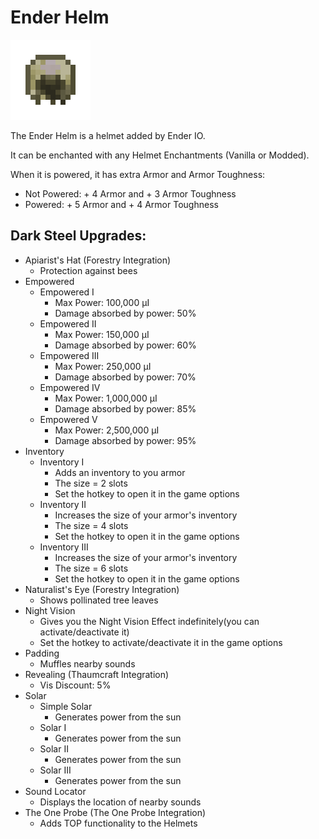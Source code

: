 # Ender Helm
![](renders/end_steel_helmet.png)

The Ender Helm is a helmet added by Ender IO.

It can be enchanted with any Helmet Enchantments (Vanilla or Modded).

When it is powered, it has extra Armor and Armor Toughness:

* Not Powered: + 4 Armor and + 3 Armor Toughness
* Powered: + 5 Armor and + 4 Armor Toughness

## Dark Steel Upgrades:
* Apiarist's Hat (Forestry Integration)
  - Protection against bees
* Empowered
  - Empowered I
    * Max Power: 100,000 µI
    * Damage absorbed by power: 50%
  - Empowered II
    * Max Power: 150,000 µI
    * Damage absorbed by power: 60%
  - Empowered III
    * Max Power: 250,000 µI
    * Damage absorbed by power: 70%
  - Empowered IV
    * Max Power: 1,000,000 µI
    * Damage absorbed by power: 85%
  - Empowered V
    * Max Power: 2,500,000 µI
    * Damage absorbed by power: 95%
* Inventory
  - Inventory I
      * Adds an inventory to you armor
      * The size = 2 slots
      * Set the hotkey to open it in the game options
  - Inventory II
    * Increases the size of your armor's inventory
    * The size = 4 slots
    * Set the hotkey to open it in the game options
  - Inventory III
    * Increases the size of your armor's inventory
    * The size = 6 slots
    * Set the hotkey to open it in the game options
* Naturalist's Eye (Forestry Integration)
  - Shows pollinated tree leaves
* Night Vision
  - Gives you the Night Vision Effect indefinitely(you can activate/deactivate it)
  - Set the hotkey to activate/deactivate it in the game options
* Padding
  - Muffles nearby sounds
* Revealing (Thaumcraft Integration)
  - Vis Discount: 5%
* Solar
  - Simple Solar
    * Generates power from the sun
  - Solar I
    * Generates power from the sun
  - Solar II
    * Generates power from the sun
  - Solar III
    * Generates power from the sun
* Sound Locator
  - Displays the location of nearby sounds
* The One Probe (The One Probe Integration)
  - Adds TOP functionality to the Helmets
